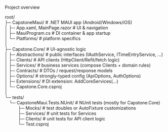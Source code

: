 Project overview

root/  
├─ CapstoneMaui/                  # .NET MAUI app (Android/Windows/iOS)  
│  ├─ App.xaml, MainPage.razor    # UI & navigation  
│  ├─ MauiProgram.cs              # DI container & app startup  
│  └─ Platforms/                  # platform specifics  
│  
├─ Capstone.Core/                 # UI-agnostic logic   
│  ├─ Abstractions/               # public interfaces (IAuthService, ITimeEntryService, ...)  
│  ├─ Clients/                    # API clients (HttpClient/Refit/fetch logic)  
│  ├─ Services/                   # business services (compose Clients + domain rules)  
│  ├─ Contracts/                  # DTOs / request/response models  
│  ├─ Options/                    # strongly-typed config (ApiOptions, AuthOptions)  
│  ├─ Extensions/                 # DI extension: AddCoreServices(...)  
│  └─ Capstone.Core.csproj  
│  
└─ tests/  
&emsp;└─ CapstoneMaui.Tests.NUnit/   # NUnit tests (mostly for Capstone.Core)  
&emsp;&emsp;&emsp;├─ Mocks/                   # test doubles or AutoFixture customizations  
&emsp;&emsp;&emsp;├─ Services/                # unit tests for Services  
&emsp;&emsp;&emsp;├─ Clients/                 # unit tests for API client logic  
&emsp;&emsp;&emsp;└─ Test.csproj  


